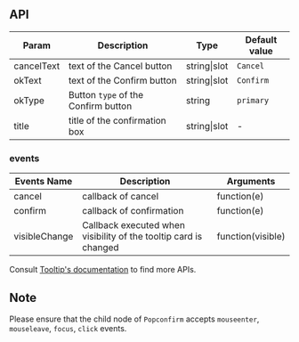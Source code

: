 ## API

| Param | Description | Type | Default value |
| ----- | ----------- | ---- | ------------- |
| cancelText | text of the Cancel button | string\|slot | `Cancel` |
| okText | text of the Confirm button | string\|slot | `Confirm` |
| okType | Button `type` of the Confirm button | string | `primary` |
| title | title of the confirmation box | string\|slot | - |

### events
| Events Name | Description | Arguments |
| --- | --- | --- |
| cancel | callback of cancel | function(e) | - |
| confirm | callback of confirmation | function(e) | - |
| visibleChange | Callback executed when visibility of the tooltip card is changed | function(visible) | - |

Consult [Tooltip's documentation](/ant-design/components/tooltip/#API) to find more APIs.

## Note

Please ensure that the child node of `Popconfirm` accepts `mouseenter`, `mouseleave`, `focus`, `click` events.
